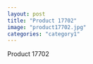 ```yaml
---
layout: post
title: "Product 17702"
image: "product17702.jpg"
categories: "category1"
---
```

Product 17702
